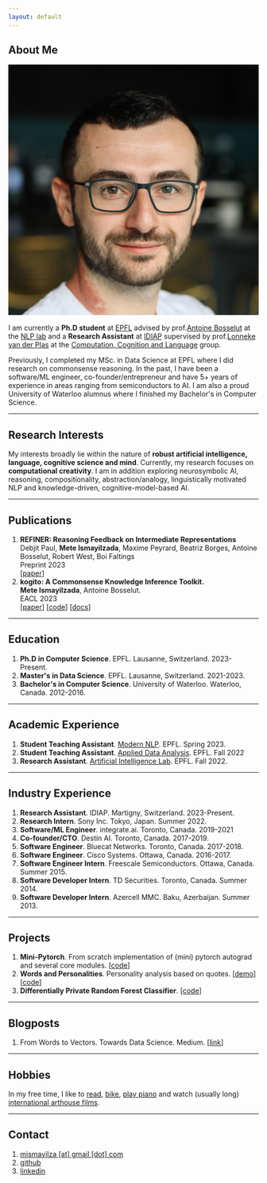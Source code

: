 ```yaml
---
layout: default
---
```

## <span class="section-bar"></span> About Me

<img class="profile-picture" src="profile-picture.jpeg">

I am currently a **Ph.D student** at [EPFL](https://epfl.ch) advised by prof.[Antoine Bosselut](https://atcbosselut.github.io/) at the [NLP lab](https://nlp.epfl.ch) and a **Research Assistant** at [IDIAP](https://idiap.ch) supervised by prof.[Lonneke van der Plas](https://www.idiap.ch/~lvdplas/) at the [Computation, Cognition and Language](https://www.idiap.ch/~lvdplas/) group. 

Previously, I completed my MSc. in Data Science at EPFL where I did research on commonsense reasoning. In the past, I have been a software/ML engineer, co-founder/entrepreneur and have 5+ years of experience in areas ranging from semiconductors to AI. I am also a proud University of Waterloo alumnus where I finished my Bachelor's in Computer Science.


--- 

## <span class="section-bar"></span> Research Interests

My interests broadly lie within the nature of **robust artificial intelligence, language, cognitive science and mind**. Currently, my research focuses on **computational creativity**. I am in addition exploring neurosymbolic AI, reasoning, compositionality, abstraction/analogy, linguistically motivated NLP and knowledge-driven, cognitive-model-based AI.  


--- 

## <span class="section-bar"></span> Publications
1. **REFINER: Reasoning Feedback on Intermediate Representations**<br/>
<span class="authors">Debjit Paul, **Mete Ismayilzada**, Maxime Peyrard, Beatriz Borges, Antoine Bosselut, Robert West, Boi Faltings</span><br/>
<span class="conference">Preprint 2023</span><br/>
[[paper](https://arxiv.org/abs/2304.01904)]
2. **kogito: A Commonsense Knowledge Inference Toolkit.**<br/>
<span class="authors">**Mete Ismayilzada**, Antoine Bosselut.</span><br/>
<span class="conference">EACL 2023</span><br/>
[[paper](https://aclanthology.org/2023.eacl-demo.12)] [[code](https://github.com/epfl-nlp/kogito)] [[docs](https://kogito.readthedocs.io)]

---

## <span class="section-bar"></span> Education

1. **Ph.D in Computer Science**. EPFL. Lausanne, Switzerland. <span class="dates">2023-Present.</span>
2. **Master's in Data Science**. EPFL. Lausanne, Switzerland. <span class="dates">2021-2023.</span>
3. **Bachelor's in Computer Science**. University of Waterloo. Waterloo, Canada. <span class="dates">2012-2016.</span>

--- 

## <span class="section-bar"></span> Academic Experience

1. **Student Teaching Assistant**. [Modern NLP](https://nlp.epfl.ch/cs-552-modern-nlp/). EPFL. <span class="dates">Spring 2023.</span>
2. **Student Teaching Assistant**. [Applied Data Analysis](https://dlab.epfl.ch/teaching/fall2022/cs401/). EPFL. <span class="dates">Fall 2022</span>
3. **Research Assistant**. [Artificial Intelligence Lab](https://lia.epfl.ch/). EPFL. <span class="dates">Fall 2022.</span>

---

## <span class="section-bar"></span> Industry Experience

1. **Research Assistant**. IDIAP. Martigny, Switzerland. <span class="dates">2023-Present.</span>
2. **Research Intern**. Sony Inc. Tokyo, Japan. <span class="dates">Summer 2022.</span>
3. **Software/ML Engineer**. integrate.ai. Toronto, Canada. <span class="dates">2019-2021</span>
4. **Co-founder/CTO**. Destin AI. Toronto, Canada. <span class="dates">2017-2019.</span>
5. **Software Engineer**. Bluecat Networks. Toronto, Canada. <span class="dates">2017-2018.</span>
6. **Software Engineer**. Cisco Systems. Ottawa, Canada. <span class="dates">2016-2017.</span>
7. **Software Engineer Intern**. Freescale Semiconductors. Ottawa, Canada. <span class="dates">Summer 2015.</span>
8. **Software Developer Intern**. TD Securities. Toronto, Canada. <span class="dates">Summer 2014.</span>
9. **Software Developer Intern**. Azercell MMC. Baku, Azerbaijan. <span class="dates">Summer 2013.</span>

---

## <span class="section-bar"></span> Projects
1. **Mini-Pytorch**. From scratch implementation of (mini) pytorch autograd and several core modules. [[code](https://github.com/mismayil/mini-pytorch)]
2. **Words and Personalities**. Personality analysis based on quotes. [[demo](https://mismayil.github.io/words-personalities)] [[code](https://github.com/mismayil/words-personalities)]
3. **Differentially Private Random Forest Classifier**. [[code](https://github.com/IBM/differential-privacy-library/releases/tag/0.5.0)]

---

## <span class="section-bar"></span> Blogposts
1. From Words to Vectors. Towards Data Science. Medium. [[link](https://medium.com/towards-data-science/from-words-to-vectors-e24f0977193e)]

---

## <span class="section-bar"></span> Hobbies
In my free time, I like to [read](https://www.goodreads.com/user/show/34889251-mete-ismayil), [bike](https://www.strava.com/athletes/33241990), [play piano](https://youtube.com/playlist?list=PLWgqALhmmentLA30W40VUV6HXOHH0n6z-) and watch (usually long) [international arthouse films](https://boxd.it/ggyee).

---


## <span class="section-bar"></span> Contact
1. [mismayilza [at] gmail [dot] com](mailto:)
2. [github](https://github.com/mismayil)
3. [linkedin](https://www.linkedin.com/in/mismayilzada)
